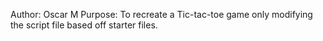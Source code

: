 Author: Oscar M
Purpose: To recreate a Tic-tac-toe game only modifying the script file based off starter files.

